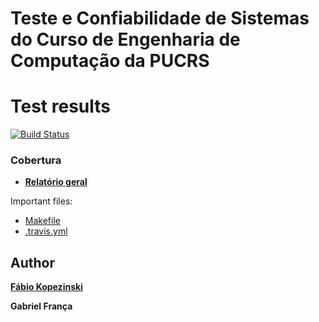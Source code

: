 Teste e Confiabilidade de Sistemas do Curso de Engenharia de Computação da PUCRS 
=

Test results
=
[![Build Status](https://travis-ci.org/fabiokopezinski/TestEConfi-TF.svg?branch=main)](https://travis-ci.org/fabiokopezinski/TestEConfi-TF)


### Cobertura
 - **[Relatório geral](https://github.com/fabiokopezinski/TestEConfi-TF/tree/main/CoverRelatorio/gcoverage.html)**



Important files:

* [Makefile](Makefile)
* [.travis.yml](.travis.yml)


Author
------
[**Fábio Kopezinski**](https://www.linkedin.com/in/f%C3%A1bio-kopezinski-carvalho-981297161/)

**Gabriel França**
